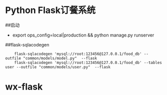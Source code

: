 Python Flask订餐系统
=====================
##启动
* export ops_config=local|production && python manage.py runserver

##flask-sqlacodegen

        flask-sqlacodegen 'mysql://root:123456@127.0.0.1/food_db' --outfile "common/models/model.py"  --flask
        flask-sqlacodegen 'mysql://root:123456@127.0.0.1/food_db' --tables user --outfile "common/models/user.py"  --flask
# wx-flask

